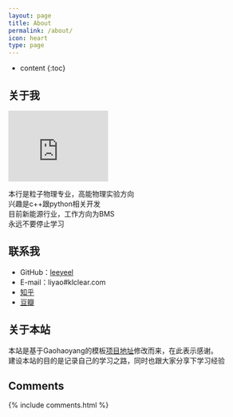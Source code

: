 ```yaml
---
layout: page
title: About
permalink: /about/
icon: heart
type: page
---
```


* content
{:toc}

## 关于我
<iframe src="https://githubbadge.appspot.com/leeyeel" style="border: 0;height: 142px;width: 200px;overflow: hidden;" frameBorder="0"></iframe>

本行是粒子物理专业，高能物理实验方向    
兴趣是c++跟python相关开发    
目前新能源行业，工作方向为BMS  
永远不要停止学习  


## 联系我

* GitHub：[leeyeel](https://github.com/leeyeel)
* E-mail：liyao#klclear.com
* [知乎](https://www.zhihu.com/people/lin-mou-6)
* [豆瓣](https://www.douban.com/people/freedom52/)

## 关于本站
本站是基于Gaohaoyang的模板[项目地址](https://github.com/Gaohaoyang/gaohaoyang.github.io)修改而来，在此表示感谢。   
建设本站的目的是记录自己的学习之路，同时也跟大家分享下学习经验    

## Comments

{% include comments.html %}
